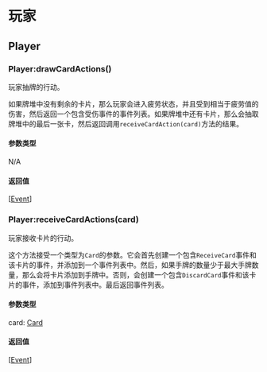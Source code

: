 # 玩家


## Player

### Player:drawCardActions()
玩家抽牌的行动。

如果牌堆中没有剩余的卡片，那么玩家会进入疲劳状态，并且受到相当于疲劳值的伤害，然后返回一个包含受伤事件的事件列表。如果牌堆中还有卡片，那么会抽取牌堆中的最后一张卡，然后返回调用`receiveCardAction(card)`方法的结果。

#### 参数类型

N/A

#### 返回值

[[Event](./event.md#event)]

### Player:receiveCardActions(card)
玩家接收卡片的行动。

这个方法接受一个类型为`Card`的参数。它会首先创建一个包含`ReceiveCard`事件和该卡片的事件，并添加到一个事件列表中。然后，如果手牌的数量少于最大手牌数量，那么会将卡片添加到手牌中。否则，会创建一个包含`DiscardCard`事件和该卡片的事件，添加到事件列表中。最后返回事件列表。


#### 参数类型

card: [Card](./card.md#card)

#### 返回值

[[Event](./event.md#event)]